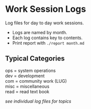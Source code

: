 Work Session Logs  
=================  
  
Log files for day to day work sessions.  
  
* Logs are named by month.  
* Each log contains key to contents.  
* Print report with `./report month.md`  
  
Typical Categories  
------------------  
ops = system operations  
dev = development  
com = community work (LUG)  
misc = miscellaneous  
read = read text book  
  
_see individual log files for topics_  
  
